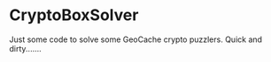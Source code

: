 CryptoBoxSolver
===============
Just some code to solve some GeoCache crypto puzzlers.
Quick and dirty.......
